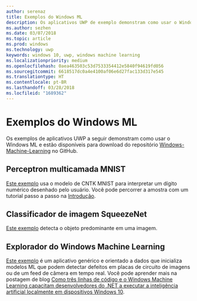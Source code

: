 ```yaml
---
author: serenaz
title: Exemplos do Windows ML
description: Os aplicativos UWP de exemplo demonstram como usar o Windows ML.
ms.author: sezhen
ms.date: 03/07/2018
ms.topic: article
ms.prod: windows
ms.technology: uwp
keywords: windows 10, uwp, windows machine learning
ms.localizationpriority: medium
ms.openlocfilehash: 0aea463503c53d7533354412e5840f94619fd056
ms.sourcegitcommit: 6618517dc0a4e4100af06e6d27fac133d317e545
ms.translationtype: HT
ms.contentlocale: pt-BR
ms.lasthandoff: 03/28/2018
ms.locfileid: "1689362"
---
```

# <a name="windows-ml-samples"></a>Exemplos do Windows ML

Os exemplos de aplicativos UWP a seguir demonstram como usar o Windows ML e estão disponíveis para download do repositório [Windows-Machine-Learning](https://github.com/Microsoft/Windows-Machine-Learning) no GitHub.

## <a name="mnist-multilayer-perceptron"></a>Perceptron multicamada MNIST

[Este exemplo](https://github.com/Microsoft/Windows-Machine-Learning/tree/master/Samples/UWP/MNIST) usa o modelo de CNTK MNIST para interpretar um dígito numérico desenhado pelo usuário. Você pode percorrer a amostra com um tutorial passo a passo na [Introdução](get-started.md).

## <a name="squeezenet-image-classifier"></a>Classificador de imagem SqueezeNet

[Este exemplo](https://github.com/Microsoft/Windows-Machine-Learning/tree/master/Samples/UWP/SqueezeNetObjectDetection) detecta o objeto predominante em uma imagem.

## <a name="windows-machine-learning-explorer"></a>Explorador do Windows Machine Learning

[Este exemplo](https://github.com/Microsoft/Windows-Machine-Learning/tree/master/Samples/UWP/WinMLExplorer) é um aplicativo genérico e orientado a dados que inicializa modelos ML que podem detectar defeitos em placas de circuito de imagens ou de um feed de câmera em tempo real. Você pode aprender mais na postagem de blog [Como três linhas de código e o Windows Machine Learning capacitam desenvolvedores do .NET a executar a inteligência artificial localmente em dispositivos Windows 10](https://aka.ms/winmlfordevsblog). 
